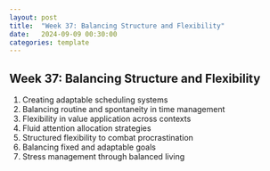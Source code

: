 ```yaml
---
layout: post
title:  "Week 37: Balancing Structure and Flexibility"
date:   2024-09-09 00:30:00
categories: template
---
```


## Week 37: Balancing Structure and Flexibility
1. Creating adaptable scheduling systems
2. Balancing routine and spontaneity in time management
3. Flexibility in value application across contexts
4. Fluid attention allocation strategies
5. Structured flexibility to combat procrastination
6. Balancing fixed and adaptable goals
7. Stress management through balanced living

